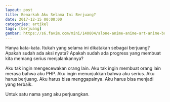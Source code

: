 ```yaml
---
layout: post
title: Benarkah Aku Selama Ini Berjuang?
date: 2017-12-15 00:00:00
categories: artikel
tags: [berjuang]
gambar: https://s6.favim.com/mini/140804/alone-anime-anime-art-anime-boy-Favim.com-1969798.jpg
---
```


Hanya kata-kata. Itukah yang selama ini dikatakan sebagai berjuang? Apakah sudah ada aksi nyata? Apakah sudah ada progress yang membuat kita memang serius menjalankannya?

Aku tak ingin mengecewakan orang lain. Aku tak ingin membuat orang lain merasa bahwa aku PHP. Aku ingin menunjukkan bahwa aku serius. Aku harus berjuang. Aku harus bisa menggapainya. Aku harus bisa menjadi yang terbaik.

Untuk satu nama yang aku perjuangkan.